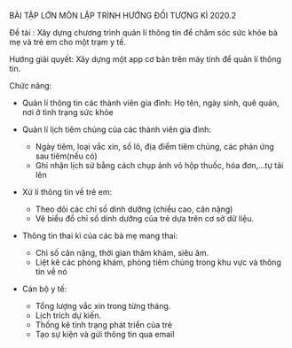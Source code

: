 BÀI TẬP LỚN MÔN LẬP TRÌNH HƯỚNG ĐỐI TƯỢNG KÌ 2020.2 

Đề tài  : Xây dựng chương trình quản lí thông tin để chăm sóc sức khỏe bà mẹ và trẻ em cho một trạm y tế.

Hướng giải quyết: Xây dựng một app cơ bản trên máy tính để quản lí  thông tin. 

Chức năng: 
+ Quản lí thông tin các thành viên gia đình: Họ tên, ngày sinh, quê quán, nơi ở tình trạng sức khỏe 
+ Quản lí lịch tiêm chủng của các thành viên gia đình:
   -  Ngày tiêm, loại vắc xin, số lô, địa điểm tiêm chủng, các phản ứng sau tiêm(nếu có)
   -  Ghi nhận lịch sử bằng cách chụp ảnh vỏ hộp thuốc, hóa đơn,...tự tải lên
   
+ Xử lí thông tin về trẻ em:
   - Theo dõi các chỉ số dinh dưỡng (chiều cao, cân nặng)
   - Vẽ biểu đồ chỉ số dinh dưỡng của trẻ dựa trên cơ sở dữ liệu.
   
+ Thông tin thai kì của các bà mẹ mang thai:
   - Chỉ số cân nặng, thời gian thăm khám, siêu âm.
   - Liệt kê các phòng khám, phòng tiêm chủng trong khu vực và thông tin về nó 
   
+ Cán bộ y tế:
   - Tổng lượng vắc xin trong từng tháng.
   - Lịch trích dự kiến.
   - Thống kê tình trạng phát triển của trẻ
   - Tạo sự kiện và gửi thông tin qua email

